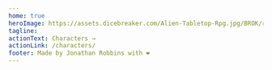```yaml
---
home: true
heroImage: https://assets.dicebreaker.com/Alien-Tabletop-Rpg.jpg/BROK/resize/1200x1200%3E/format/jpg/quality/70/Alien-Tabletop-Rpg.jpg
tagline: 
actionText: Characters →
actionLink: /characters/
footer: Made by Jonathan Robbins with ❤️
---
```

